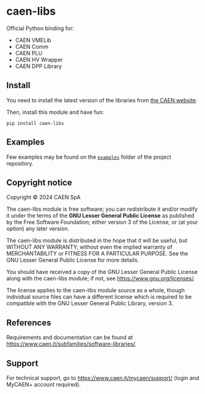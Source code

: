 # caen-libs
Official Python binding for:
- CAEN VMELib
- CAEN Comm
- CAEN PLU
- CAEN HV Wrapper
- CAEN DPP Library

## Install
You need to install the latest version of the libraries from [the CAEN website](https://www.caen.it/subfamilies/software-libraries/).

Then, install this module and have fun:

    pip install caen-libs

## Examples
Few examples may be found on the [`examples`](https://github.com/caenspa/py-caen-libs/tree/main/examples) folder of the project repository.

## Copyright notice
Copyright &copy; 2024 CAEN SpA

The caen-libs module is free software; you can redistribute it and/or
modify it under the terms of the **GNU Lesser General Public
License** as published by the Free Software Foundation; either
version 3 of the License, or (at your option) any later version.

The caen-libs module is distributed in the hope that it will be useful,
but WITHOUT ANY WARRANTY; without even the implied warranty of
MERCHANTABILITY or FITNESS FOR A PARTICULAR PURPOSE. See the GNU
Lesser General Public License for more details.

You should have received a copy of the GNU Lesser General Public License along
with the caen-libs module; if not, see https://www.gnu.org/licenses/.

The license applies to the caen-libs module source as a whole, though
individual source files can have a different license which is required to be
compatible with the GNU Lesser General Public Library, version 3.

## References
Requirements and documentation can be found at https://www.caen.it/subfamilies/software-libraries/.

## Support
For technical support, go to https://www.caen.it/mycaen/support/ (login and
MyCAEN+ account required).
